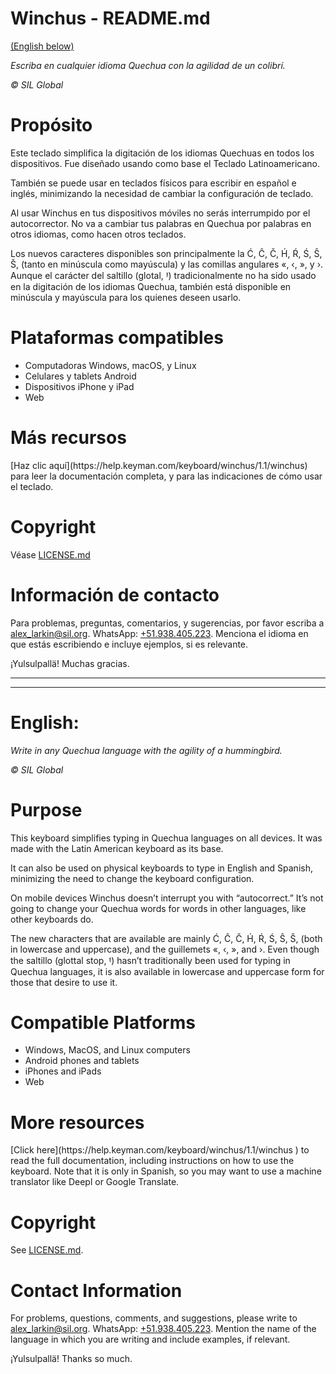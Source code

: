 # Winchus \- README.md

[(English below)](#english)

*Escriba en cualquier idioma Quechua con la agilidad de un colibrí.*

*© SIL Global*

# Propósito

Este teclado simplifica la digitación de los idiomas Quechuas en todos los dispositivos. Fue diseñado usando como base el Teclado Latinoamericano. 

También se puede usar en teclados físicos para escribir en español e inglés, minimizando la necesidad de cambiar la configuración de teclado. 

Al usar Winchus en tus dispositivos móviles no serás interrumpido por el autocorrector. No va a cambiar tus palabras en Quechua por palabras en otros idiomas, como hacen otros teclados.

Los nuevos caracteres disponibles son principalmente la Ć, Ĉ, Č, H́, Ŕ, Ś, Ŝ, Š, (tanto en minúscula como mayúscula) y las comillas angulares «, ‹, », y ›. Aunque el carácter del saltillo (glotal, Ꞌ) tradicionalmente no ha sido usado en la digitación de los idiomas Quechua, también está disponible en minúscula y mayúscula para los quienes deseen usarlo.

# Plataformas compatibles

* Computadoras Windows, macOS, y Linux  
* Celulares y tablets Android  
* Dispositivos iPhone y iPad  
* Web

# Más recursos

<!--ACTUALIZAR NÚMERO DE VERSIÓN EN ENLACE CON CADA ACTUALIZACIÓN--> [Haz clic aquí](https://help.keyman.com/keyboard/winchus/1.1/winchus) para leer la documentación completa, y para las indicaciones de cómo usar el teclado.

# Copyright

Véase [LICENSE.md](LICENSE.md)

# Información de contacto

Para problemas, preguntas, comentarios, y sugerencias, por favor escriba a [alex\_larkin@sil.org](mailto:alex_larkin@sil.org). WhatsApp: [+51.938.405.223](http://www.wa.me/51938405223). Menciona el idioma en que estás escribiendo e incluye ejemplos, si es relevante. 

¡Yulsulpallä\! Muchas gracias.

---
---

# English:

*Write in any Quechua language with the agility of a hummingbird.*

*© SIL Global*

# Purpose

This keyboard simplifies typing in Quechua languages on all devices. It was made with the Latin American keyboard as its base. 

It can also be used on physical keyboards to type in English and Spanish, minimizing the need to change the keyboard configuration. 

On mobile devices Winchus doesn’t interrupt you with “autocorrect.” It’s not going to change your Quechua words for words in other languages, like other keyboards do. 

The new characters that are available are mainly Ć, Ĉ, Č, H́, Ŕ, Ś, Ŝ, Š, (both in lowercase and uppercase), and the guillemets «, ‹, », and ›. Even though the saltillo (glottal stop, Ꞌ) hasn’t traditionally been used for typing in Quechua languages, it is also available in lowercase and uppercase form for those that desire to use it.

# Compatible Platforms

* Windows, MacOS, and Linux computers  
* Android phones and tablets  
* iPhones and iPads  
* Web

# More resources

<!--ACTUALIZAR NÚMERO DE VERSIÓN EN ENLACE CON CADA ACTUALIZACIÓN-->[Click here](https://help.keyman.com/keyboard/winchus/1.1/winchus ) to read the full documentation, including instructions on how to use the keyboard. Note that it is only in Spanish, so you may want to use a machine translator like Deepl or Google Translate. 

# Copyright

See [LICENSE.md](LICENSE.md).

# Contact Information

For problems, questions, comments, and suggestions, please write to [alex\_larkin@sil.org](mailto:alex_larkin@sil.org). WhatsApp: [+51.938.405.223](http://wa.me/51938405223). Mention the name of the language in which you are writing and include examples, if relevant. 

¡Yulsulpallä\! Thanks so much. 


